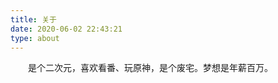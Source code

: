 ```yaml
---
title: 关于
date: 2020-06-02 22:43:21
type: about
---
```


<style>
	.post-body h3:before {
		content: "";
	}
</style>

&emsp;&emsp;是个二次元，喜欢看番、玩原神，是个废宅。梦想是年薪百万。
